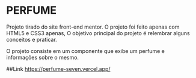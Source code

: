 # PERFUME

Projeto tirado do site front-end mentor. O projeto foi feito apenas com HTML5 e CSS3 apenas, O objetivo principal do projeto é relembrar alguns conceitos e praticar.

O projeto consiste em um componente que exibe um perfume e informações sobre o mesmo.

##Link 
https://perfume-seven.vercel.app/
